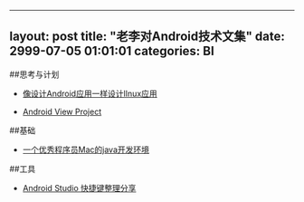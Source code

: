 ---
layout: post
title:  "老李对Android技术文集"
date:   2999-07-05 01:01:01
categories: BI
----


##思考与计划
* [像设计Android应用一样设计lInux应用](http://www.handos.info/thinking/2014/08/17/像设计Android应用一样设计lInux应用/)

* [Android View Project](http://www.handos.info/thinking/2014/08/05/AndroidViewProject/)

##基础
* [一个优秀程序员Mac的java开发环境](http://www.handos.info/programming/2014/08/16/一个优秀程序员Mac的java开发环境/)

##工具


* [Android Studio 快捷键整理分享](http://www.handos.info/android/2014/11/21/AndroidStudio快捷键整理/)